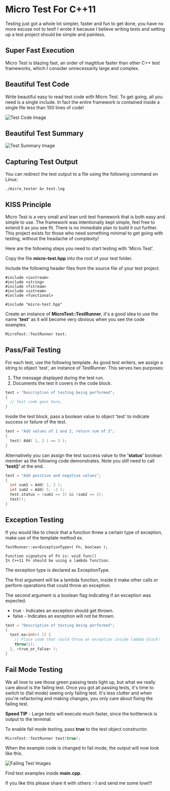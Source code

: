 # Micro Test For C++11

Testing just got a whole lot simpler, faster and fun to get done, you have no more excuse not to test! I wrote it because I believe writing tests and setting up a test project should be simple and painless.

## Super Fast Execution
Micro Test is blazing fast, an order of magititue faster than other C++ test frameworks, which I consider unnecessarily large and complex.

## Beautiful Test Code
Write beautiful easy to read test code with Micro Test. To get going, all you need is a single include. In fact the entire framework is contained inside a single file less than 100 lines of code!

![Test Code Image](https://bytebucket.org/rajinder_yadav/micro_test/raw/a08f211a5ffd761fe22a6eaae6361ec7f3d28317/micro-test.png)

## Beautiful Test Summary
![Test Summary Image](https://bytebucket.org/rajinder_yadav/micro_test/raw/e264a3fb0022dd4d5b841f08a7292901e9aa0dc1/test-run.png)

## Capturing Test Output

You can redirect the test output to a file using the following command on Linux:
```
./micro_tester &> test.log
```

## KISS Principle
Micro Test is a very small and lean unit test framework that is both easy and simple to use. The framework was intentionally kept simple, feel free to extend it as you see fit. There is no immediate plan to build it out further. This project exists for those who need something minimal to get going with testing, without the headache of complexity!

Here are the following steps you need to start testing with 'Micro Test'.

Copy the file **micro-test.hpp** into the root of your test folder.

Include the following header files from the source file of your test project.

```
#include <iostream>
#include <string>
#include <fstream>
#include <sstream>
#include <functional>

#include "micro-test.hpp"
```

Create an instance of **MicroTest::TestRunner**, it's a good idea to use the name **'test'** as it will become very obvious when you see the code examples.

```C++
MicroTest::TestRunner test;
```
## Pass/Fail Testing
For each test, use the following template. As good test writers, we assign a string to object 'test', an instance of TestRunner. This serves two purposes:

1. The message displayed during the test run.
1. Documents the test it covers in the code block.

```C++
test = "Description of testing being performed";
{
  // Test code goes here.
}
```

Inside the test block, pass a boolean value to object 'test' to indicate success or failure of the test.

```C++
test = "Add values of 1 and 2, return sum of 3";
{
  test( Add( 1, 2 ) == 3 );
}
```

Alternatively you can assign the test success value to the **'status'** boolean member as the following code demonstrates. Note you still need to call **'test()'** at the end.

```C++
test = "Add positive and negative values";
{
  int sum1 = Add( 1, 2 );
  int sum2 = Add( 5, -2 );
  test.status = (sum1 == 3) && (sum2 == 3);
  test();
}
```

## Exception Testing
If you would like to check that a function threw a certain type of exception, make use of the template method ex.

```
TestRunner::ex<ExceptionType>( Fn, boolean );

Function signature of Fn is: void func()
In C++11 Fn should be using a lambda function.
```
The exception type is declared as ExceptionType.

The first argument will be a lambda function, inside it make other calls or perform operations that could throw an exception.

The second argument is a boolean flag indicating if an exception was expected.

* true  - Indicates an exception should get thrown.
* false - Indicates an exception will not be thrown.


```C++
test = "Description of testing being performed";
{
  test.ex<int>( [] {
    // Place code that could throw an exception inside lambda block!
    throw(1);
  }, <true_or_false> );
}
```

## Fail Mode Testing
We all love to see those green passing tests light up, but what we really care about is the failing test. Once you got all passing tests, it's time to switch to (fail mode) seeing only failing test. It's less clutter and when you're refactoring and making changes, you only care about fixing the failing test.

**Speed TIP** - Large tests will execute much faster, since the bottleneck is output to the terminal.

To enable fail mode testing, pass **true** to the test object constructor.

```C++
MicroTest::TestRunner test(true);
```

When the example code is changed to fail mode, the output will now look like this.

![Failing Test Images](https://bytebucket.org/rajinder_yadav/micro_test/raw/1eb87ebe4969e3acb04e206a2bc03c85ee28d714/fails-only.png)

Find test examples inside **main.cpp**.

If you like this please share it with others :-) and send me some love!!!
